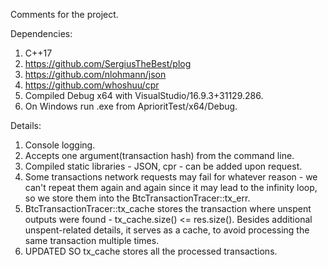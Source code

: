 Comments for the project.

Dependencies:
1. C++17
2. https://github.com/SergiusTheBest/plog
3. https://github.com/nlohmann/json
4. https://github.com/whoshuu/cpr
5. Compiled Debug x64 with VisualStudio/16.9.3+31129.286.
6. On Windows run .exe from AprioritTest/x64/Debug.

Details:
1. Console logging.
2. Accepts one argument(transaction hash) from the command line.
3. Compiled static libraries - JSON, cpr - can be added upon request.
4. Some transactions network requests may fail for whatever reason - we can't repeat them again and again since it may lead to the infinity loop,
so we store them into the BtcTransactionTracer::tx_err.
5. BtcTransactionTracer::tx_cache stores the transaction where unspent outputs were found - tx_cache.size() <= res.size().
Besides additional unspent-related details, it serves as a cache, to avoid processing the same transaction multiple times.
5. UPDATED SO tx_cache stores all the processed transactions.